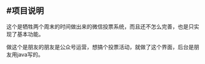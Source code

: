 #项目说明
---
这个是牺牲两个周末的时间做出来的微信投票系统，而且还不怎么完善，也是只实现了基本功能。

做这个是朋友的朋友是公众号运营，想搞个投票活动，就做了这个界面，后台是朋友用java写的。
